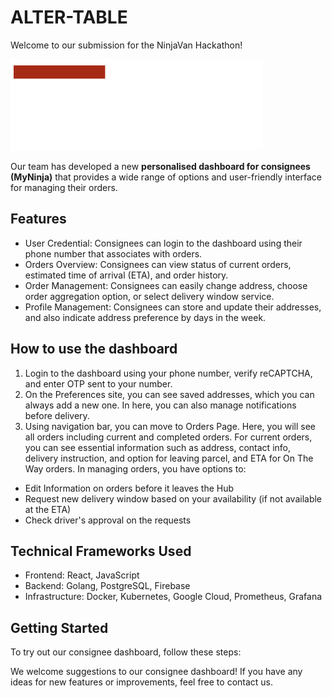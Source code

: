 # ALTER-TABLE

Welcome to our submission for the NinjaVan Hackathon!  

![MyNinja Logo](images/logo_wht.png?raw=true)

Our team has developed a new **personalised dashboard for consignees (MyNinja)** that provides a wide range of options and user-friendly interface for managing their orders.

## Features

* User Credential: Consignees can login to the dashboard using their phone number that associates with orders.
* Orders Overview: Consignees can view status of current orders, estimated time of arrival (ETA), and order history.
* Order Management: Consignees can easily change address, choose order aggregation option, or select delivery window service.
* Profile Management: Consignees can store and update their addresses, and also indicate address preference by days in the week.

## How to use the dashboard

1. Login to the dashboard using your phone number, verify reCAPTCHA, and enter OTP sent to your number.
2. On the Preferences site, you can see saved addresses, which you can always add a new one. In here, you can also manage notifications before delivery.
3. Using navigation bar, you can move to Orders Page. Here, you will see all orders including current and completed orders. For current orders, you can see essential information such as address, contact info, delivery instruction, and option for leaving parcel, and ETA for On The Way orders. 
In managing orders, you have options to:
* Edit Information on orders before it leaves the Hub
* Request new delivery window based on your availability (if not available at the ETA)
* Check driver's approval on the requests

## Technical Frameworks Used

* Frontend: React, JavaScript
* Backend: Golang, PostgreSQL, Firebase
* Infrastructure: Docker, Kubernetes, Google Cloud, Prometheus, Grafana

## Getting Started

To try out our consignee dashboard, follow these steps:



We welcome suggestions to our consignee dashboard! If you have any ideas for new features or improvements, feel free to contact us.

